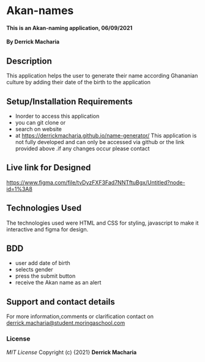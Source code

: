 # Akan-names
#### This is an Akan-naming application, 06/09/2021
#### By **Derrick Macharia**
## Description
This application helps the user to generate their name according Ghananian culture by adding their date of the birth to the application
## Setup/Installation Requirements
* Inorder to access this application
* you can git clone or
* search on website
* at https://derrickmacharia.github.io/name-generator/
This application is not fully developed and can only be accessed via github or the link provided above .if any changes occur please contact
## Live link for Designed
https://www.figma.com/file/tvDyzFXF3Fad7NNTftuBgx/Untitled?node-id=1%3A8

## Technologies Used
The technologies used were HTML and CSS for styling, javascript to make it interactive and figma for design.
## BDD
* user add date of birth
* selects gender
* press the submit button
* receive the Akan name as an alert
## Support and contact details
For more information,comments or clarification contact on derrick.macharia@student.moringaschool.com
### License
*MIT License*
Copyright (c) {2021} **Derrick Macharia**
